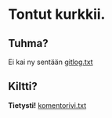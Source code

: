 # Tontut kurkkii.
## Tuhma?
Ei kai ny sentään
[gitlog.txt](/laskarit/viikko1/gitlog.txt)
## Kiltti?
**Tietysti!**
[komentorivi.txt](laskarit/viikko1/komentorivi.txt)

